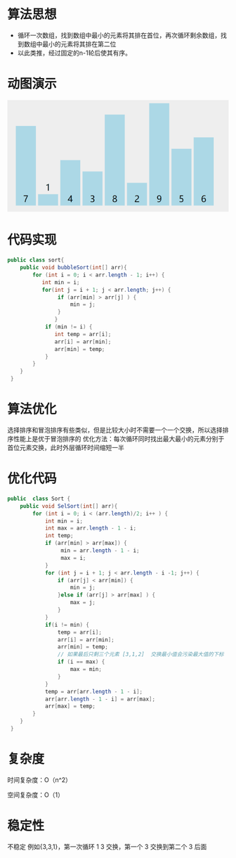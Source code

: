 #  算法思想

-  循环一次数组，找到数组中最小的元素将其排在首位，再次循环剩余数组，找到数组中最小的元素将其排在第二位
-  以此类推，经过固定的n-1轮后使其有序。   

#  动图演示

![选择排序](../img/选择排序.gif)

#  代码实现
```java
public class sort{
    public void bubbleSort(int[] arr){          
        for (int i = 0; i < arr.length - 1; i++) {
           int min = i;
           for(int j = i + 1; j < arr.length; j++) {
                if (arr[min] > arr[j] ) {
                    min = j;
                }
               }
            if (min != i) {
               int temp = arr[i];
               arr[i] = arr[min];
               arr[min] = temp;
            }
        }
    }
 }   
```

# 算法优化

选择排序和冒泡排序有些类似，但是比较大小时不需要一个一个交换，所以选择排序性能上是优于冒泡排序的
优化方法：每次循环同时找出最大最小的元素分别于首位元素交换，此时外层循环时间缩短一半

# 优化代码

```java
public  class Sort {
    public void SelSort(int[] arr){       
        for (int i = 0; i < (arr.length)/2; i++ ) {
            int min = i;
            int max = arr.length - 1 - i;
            int temp;
            if (arr[min] > arr[max]) {
                 min = arr.length - 1 - i;
                 max = i;
            }
            for (int j = i + 1; j < arr.length - i -1; j++) {
                if (arr[j] < arr[min]) {
                    min = j;
                }else if (arr[j] > arr[max] ) {
                    max = j;
                }
            }
            if(i != min) {
                temp = arr[i];
                arr[i] = arr[min];
                arr[min] = temp;
                // 如果最后只剩三个元素 [3,1,2]  交换最小值会污染最大值的下标
                if (i == max) {
                    max = min;
                }
            }
            temp = arr[arr.length - 1 - i];
            arr[arr.length - 1 - i] = arr[max];
            arr[max] = temp;
        }
    }
 }   
```

# 复杂度

时间复杂度：O（n^2）

空间复杂度：O（1）

# 稳定性

不稳定
例如{3,3,1}，第一次循环  1 3 交换，第一个 3 交换到第二个 3 后面  